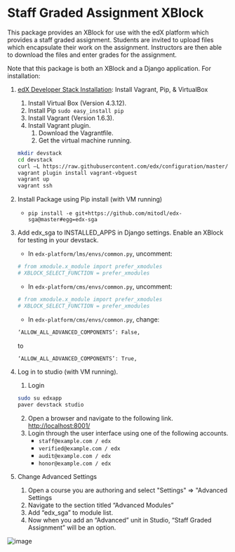 Staff Graded Assignment XBlock
==============================

This package provides an XBlock for use with the edX platform which provides a staff graded assignment. Students are invited to upload files which encapsulate their work on the assignment. Instructors are then able to download the files and enter grades for the assignment.

Note that this package is both an XBlock and a Django application. For installation:

1. [edX Developer Stack Installation](https://github.com/edx/configuration/wiki/edX-Developer-Stack): Install Vagrant, Pip, & VirtualBox
    1. Install Virtual Box (Version 4.3.12).
    2. Install Pip `sudo easy_install pip`
    3. Install Vagrant (Version 1.6.3).
    4. Install Vagrant plugin.
        1. Download the Vagrantfile.
        2. Get the virtual machine running.
    ```sh
    mkdir devstack
    cd devstack
    curl –L https://raw.githubusercontent.com/edx/configuration/master/vagrant/release/devstack/Vagrantfile > Vagrantfile
    vagrant plugin install vagrant-vbguest
    vagrant up
    vagrant ssh
    ```

2. Install Package using Pip install (with VM running)
    - `pip install -e git+https://github.com/mitodl/edx-sga@master#egg=edx-sga`
3. Add edx_sga to INSTALLED_APPS in Django settings. Enable an XBlock for testing in your devstack.
    - In `edx-platform/lms/envs/common.py`, uncomment:
    ```sh
    # from xmodule.x_module import prefer_xmodules  
    # XBLOCK_SELECT_FUNCTION = prefer_xmodules  
    ```
    - In `edx-platform/cms/envs/common.py`, uncomment:  
    ```sh
    # from xmodule.x_module import prefer_xmodules  
    # XBLOCK_SELECT_FUNCTION = prefer_xmodules  
    ```
    - In `edx-platform/cms/envs/common.py`, change: 
    ```sh
    ‘ALLOW_ALL_ADVANCED_COMPONENTS’: False,
    ```
    to
    ```sh
    ‘ALLOW_ALL_ADVANCED_COMPONENTS’: True,
    ```
4. Log in to studio (with VM running).
    1. Login
    ```sh
    sudo su edxapp
    paver devstack studio
    ```
    2. Open a browser and navigate to the following link. [http://localhost:8001/](http://localhost:8001/)
    3. Login through the user interface using one of the following accounts.
        - `staff@example.com / edx`
        - `verified@example.com / edx`
        - `audit@example.com / edx`
        - `honor@example.com / edx`

5. Change Advanced Settings
    1. Open a course you are authoring and select "Settings" ⇒ "Advanced Settings
    2. Navigate to the section titled “Advanced Modules”
    3. Add “edx_sga” to module list.
    4. Now when you add an “Advanced” unit in Studio, “Staff Graded Assignment” will be an option.

![image](/../screenshots/img/screenshot-studio-new-unit.png?raw=tru)
